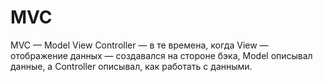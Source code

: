 # MVC

MVC — Model View Controller — в те времена, когда View — отображение данных — создавался на стороне бэка, Model описывал данные, а Controller описывал, как работать с данными.
